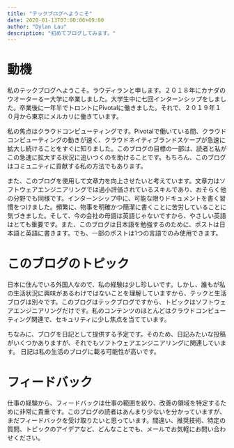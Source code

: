 ```yaml
---
title: "テックブログへようこそ"
date: 2020-01-13T07:00:06+09:00
author: "Dylan Lau"
description: "初めてブログしてみます。"
---
```


# 動機

私のテックブログへようこそ。ラウディランと申します。２０１８年にカナダのウオーターるー大学に卒業しました。大学生中に七回インターンシップをしました。卒業後に一年半でトロントにPivotalに働きました。それで、２０１９年１０月から東京にメルカリに働きています。

私の焦点はクラウドコンピューティングです。Pivotalで働いている間、クラウドコンピューティングの動きが速く、クラウドネイティブランドスケープが急速に拡大し続けることをすぐに知りました。このブログの目標の一部は、読者と私がこの急速に拡大する状況に追いつくのを助けることです。もちろん、このブログはコミュニティに貢献する私の方法でもあります。

また、このブログを使用して文章力を向上させたいと考えています。文章力はソフトウェアエンジニアリングでは過小評価されているスキルであり、おそらく他の分野でも同様です。インターンシップ中に、可能な限りドキュメントを書く習慣をつけました。頻繁に、物事を明確かつ簡潔に書くことに苦労していることに気づきました。そして、今の会社の母語は英語じゃないですから、やさしい英語はとても重要です。また、このブログは日本語を勉強するのために、ポストは日本語と英語に書きます。でも、一部のポストは1つの言語でのみ使用できます。

# このブログのトピック

日本に住んでいる外国人なので、私の経験は少し珍しいです。しかし、誰もが私の生活状況に興味があるわけではないことを理解していますから、テックと生活ブログは別々です。このブログはテックブログですから、トピックはソフトウェアエンジニアリングだけです。私のコンテンツのほとんどはクラウドコンピューティング関連で、セキュリティに少し焦点を当てています。

ちなみに、ブログを日記として提供する予定です。そのため、日記みたいな投稿がいくつかありますが、それでもソフトウェアエンジニアリングに関連しています。 日記は私の生活のブログに載る可能性が高いです。

# フィードバック

仕事の経験から、フィードバックは仕事の範囲を絞り、改善の領域を特定するために非常に貴重です。このブログの読者はあんまり少ないを分かっていますが、まだフィードバックを受け取りたいと思っています。間違い、推奨技術、特定の質問、トピックのアイデアなど、どんなことでも、メールでお気軽にお問い合わせください。
